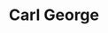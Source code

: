 ---
avatar: /images/people/carlgeorge.jpg
avatar_small: /images/people/carlgeorge_small.jpg
bio: Engineer at RedHat working on EPEL, CentOS and Fedora. Texas forever.
homepage: https://carl.george.computer/
instagram: null
linkedin: null
title: Carl George
twitter: https://twitter.com/carlwgeorge
type: guest
username: carlgeorge
youtube: null
---